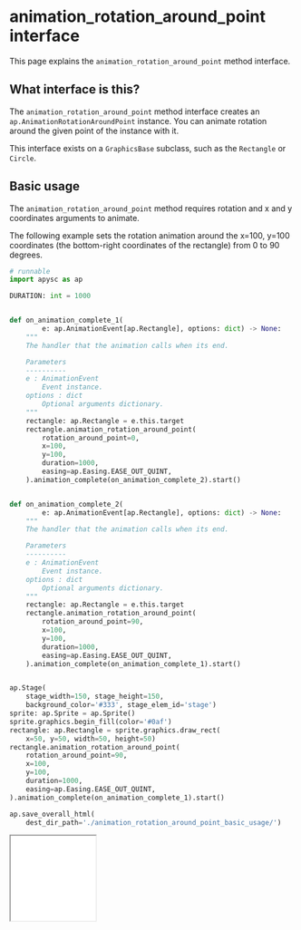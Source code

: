 # animation_rotation_around_point interface

This page explains the `animation_rotation_around_point` method interface.

## What interface is this?

The `animation_rotation_around_point` method interface creates an `ap.AnimationRotationAroundPoint` instance. You can animate rotation around the given point of the instance with it.

This interface exists on a `GraphicsBase` subclass, such as the `Rectangle` or `Circle`.

## Basic usage

The `animation_rotation_around_point` method requires rotation and x and y coordinates arguments to animate.

The following example sets the rotation animation around the x=100, y=100 coordinates (the bottom-right coordinates of the rectangle) from 0 to 90 degrees.

```py
# runnable
import apysc as ap

DURATION: int = 1000


def on_animation_complete_1(
        e: ap.AnimationEvent[ap.Rectangle], options: dict) -> None:
    """
    The handler that the animation calls when its end.

    Parameters
    ----------
    e : AnimationEvent
        Event instance.
    options : dict
        Optional arguments dictionary.
    """
    rectangle: ap.Rectangle = e.this.target
    rectangle.animation_rotation_around_point(
        rotation_around_point=0,
        x=100,
        y=100,
        duration=1000,
        easing=ap.Easing.EASE_OUT_QUINT,
    ).animation_complete(on_animation_complete_2).start()


def on_animation_complete_2(
        e: ap.AnimationEvent[ap.Rectangle], options: dict) -> None:
    """
    The handler that the animation calls when its end.

    Parameters
    ----------
    e : AnimationEvent
        Event instance.
    options : dict
        Optional arguments dictionary.
    """
    rectangle: ap.Rectangle = e.this.target
    rectangle.animation_rotation_around_point(
        rotation_around_point=90,
        x=100,
        y=100,
        duration=1000,
        easing=ap.Easing.EASE_OUT_QUINT,
    ).animation_complete(on_animation_complete_1).start()


ap.Stage(
    stage_width=150, stage_height=150,
    background_color='#333', stage_elem_id='stage')
sprite: ap.Sprite = ap.Sprite()
sprite.graphics.begin_fill(color='#0af')
rectangle: ap.Rectangle = sprite.graphics.draw_rect(
    x=50, y=50, width=50, height=50)
rectangle.animation_rotation_around_point(
    rotation_around_point=90,
    x=100,
    y=100,
    duration=1000,
    easing=ap.Easing.EASE_OUT_QUINT,
).animation_complete(on_animation_complete_1).start()

ap.save_overall_html(
    dest_dir_path='./animation_rotation_around_point_basic_usage/')
```

<iframe src="static/animation_rotation_around_point_basic_usage/index.html" width="150" height="150"></iframe>
